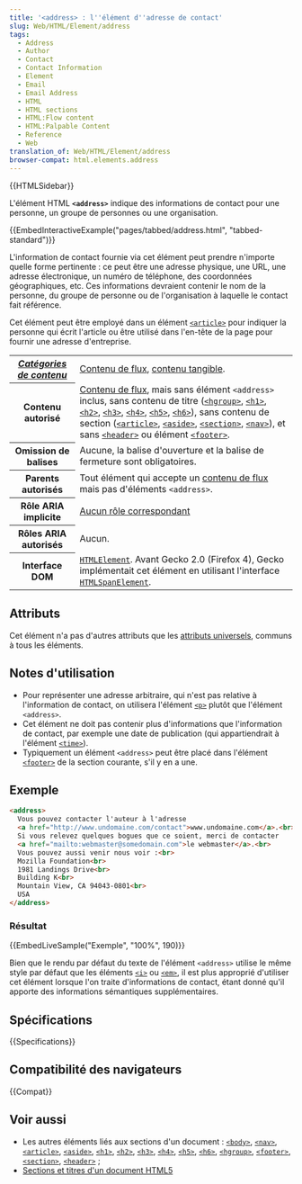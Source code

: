 ```yaml
---
title: '<address> : l''élément d''adresse de contact'
slug: Web/HTML/Element/address
tags:
  - Address
  - Author
  - Contact
  - Contact Information
  - Element
  - Email
  - Email Address
  - HTML
  - HTML sections
  - HTML:Flow content
  - HTML:Palpable Content
  - Reference
  - Web
translation_of: Web/HTML/Element/address
browser-compat: html.elements.address
---
```


{{HTMLSidebar}}

L'élément HTML **`<address>`** indique des informations de contact pour une personne, un groupe de personnes ou une organisation.

{{EmbedInteractiveExample("pages/tabbed/address.html", "tabbed-standard")}}

L'information de contact fournie via cet élément peut prendre n'importe quelle forme pertinente : ce peut être une adresse physique, une URL, une adresse électronique, un numéro de téléphone, des coordonnées géographiques, etc. Ces informations devraient contenir le nom de la personne, du groupe de personne ou de l'organisation à laquelle le contact fait référence.

Cet élément peut être employé dans un élément [`<article>`](/fr/docs/Web/HTML/Element/article) pour indiquer la personne qui écrit l'article ou être utilisé dans l'en-tête de la page pour fournir une adresse d'entreprise.

<table class="properties">
  <tbody>
    <tr>
      <th scope="row">
        <dfn
          ><a href="/fr/docs/Web/Guide/HTML/Content_categories"
            >Catégories de contenu</a
          ></dfn
        >
      </th>
      <td>
        <a href="/fr/docs/Web/Guide/HTML/Content_categories#flow_content"
          >Contenu de flux</a
        >,
        <a href="/fr/docs/Web/Guide/HTML/Content_categories#phrasing_content"
          >contenu tangible</a
        >.
      </td>
    </tr>
    <tr>
      <th scope="row">Contenu autorisé</th>
      <td>
        <a href="/fr/docs/Web/Guide/HTML/Content_categories#flow_content"
          >Contenu de flux</a
        >, mais sans élément <code>&#x3C;address></code> inclus, sans contenu de
        titre (<a href="/fr/docs/Web/HTML/Element/hgroup"
          ><code>&#x3C;hgroup></code></a
        >,
        <a href="/fr/docs/Web/HTML/Element/Heading_Elements"
          ><code>&#x3C;h1></code></a
        >,
        <a href="/fr/docs/Web/HTML/Element/Heading_Elements"
          ><code>&#x3C;h2></code></a
        >,
        <a href="/fr/docs/Web/HTML/Element/Heading_Elements"
          ><code>&#x3C;h3></code></a
        >,
        <a href="/fr/docs/Web/HTML/Element/Heading_Elements"
          ><code>&#x3C;h4></code></a
        >,
        <a href="/fr/docs/Web/HTML/Element/Heading_Elements"
          ><code>&#x3C;h5></code></a
        >,
        <a href="/fr/docs/Web/HTML/Element/Heading_Elements"
          ><code>&#x3C;h6></code></a
        >), sans contenu de section (<a href="/fr/docs/Web/HTML/Element/article"
          ><code>&#x3C;article></code></a
        >,
        <a href="/fr/docs/Web/HTML/Element/aside"><code>&#x3C;aside></code></a
        >,
        <a href="/fr/docs/Web/HTML/Element/section"
          ><code>&#x3C;section></code></a
        >, <a href="/fr/docs/Web/HTML/Element/nav"><code>&#x3C;nav></code></a
        >), et sans
        <a href="/fr/docs/Web/HTML/Element/header"
          ><code>&#x3C;header></code></a
        >
        ou élément
        <a href="/fr/docs/Web/HTML/Element/footer"><code>&#x3C;footer></code></a
        >.
      </td>
    </tr>
    <tr>
      <th scope="row">Omission de balises</th>
      <td>
        Aucune, la balise d'ouverture et la balise de fermeture sont
        obligatoires.
      </td>
    </tr>
    <tr>
      <th scope="row">Parents autorisés</th>
      <td>
        Tout élément qui accepte un
        <a href="/fr/docs/Web/Guide/HTML/Content_categories#contenu_de_flux"
          >contenu de flux</a
        >
        mais pas d'éléments <code>&#x3C;address></code>.
      </td>
    </tr>
    <tr>
      <th scope="row">Rôle ARIA implicite</th>
      <td>
        <a href="https://www.w3.org/TR/html-aria/#dfn-no-corresponding-role"
          >Aucun rôle correspondant</a
        >
      </td>
    </tr>
    <tr>
      <th scope="row">Rôles ARIA autorisés</th>
      <td>Aucun.</td>
    </tr>
    <tr>
      <th scope="row">Interface DOM</th>
      <td>
        <a href="/fr/docs/Web/API/HTMLElement"><code>HTMLElement</code></a
        >. Avant Gecko 2.0 (Firefox 4), Gecko implémentait cet élément en
        utilisant l'interface
        <a href="/fr/docs/Web/API/HTMLSpanElement"
          ><code>HTMLSpanElement</code></a
        >.
      </td>
    </tr>
  </tbody>
</table>

## Attributs

Cet élément n'a pas d'autres attributs que les [attributs universels](/fr/docs/Web/HTML/Global_attributes), communs à tous les éléments.

## Notes d'utilisation

- Pour représenter une adresse arbitraire, qui n'est pas relative à l'information de contact, on utilisera l'élément [`<p>`](/fr/docs/Web/HTML/Element/p) plutôt que l'élément `<address>`.
- Cet élément ne doit pas contenir plus d'informations que l'information de contact, par exemple une date de publication (qui appartiendrait à l'élément [`<time>`](/fr/docs/Web/HTML/Element/time)).
- Typiquement un élément `<address>` peut être placé dans l'élément [`<footer>`](/fr/docs/Web/HTML/Element/footer) de la section courante, s'il y en a une.

## Exemple

```html
<address>
  Vous pouvez contacter l'auteur à l'adresse
  <a href="http://www.undomaine.com/contact">www.undomaine.com</a>.<br>
  Si vous relevez quelques bogues que ce soient, merci de contacter
  <a href="mailto:webmaster@somedomain.com">le webmaster</a>.<br>
  Vous pouvez aussi venir nous voir :<br>
  Mozilla Foundation<br>
  1981 Landings Drive<br>
  Building K<br>
  Mountain View, CA 94043-0801<br>
  USA
</address>
```

### Résultat

{{EmbedLiveSample("Exemple", "100%", 190)}}

Bien que le rendu par défaut du texte de l'élément `<address>` utilise le même style par défaut que les éléments [`<i>`](/fr/docs/Web/HTML/Element/i) ou [`<em>`](/fr/docs/Web/HTML/Element/em), il est plus approprié d'utiliser cet élément lorsque l'on traite d'informations de contact, étant donné qu'il apporte des informations sémantiques supplémentaires.

## Spécifications

{{Specifications}}

## Compatibilité des navigateurs

{{Compat}}

## Voir aussi

- Les autres éléments liés aux sections d'un document : [`<body>`](/fr/docs/Web/HTML/Element/body), [`<nav>`](/fr/docs/Web/HTML/Element/nav), [`<article>`](/fr/docs/Web/HTML/Element/article), [`<aside>`](/fr/docs/Web/HTML/Element/aside), [`<h1>`](/fr/docs/Web/HTML/Element/Heading_Elements), [`<h2>`](/fr/docs/Web/HTML/Element/Heading_Elements), [`<h3>`](/fr/docs/Web/HTML/Element/Heading_Elements), [`<h4>`](/fr/docs/Web/HTML/Element/Heading_Elements), [`<h5>`](/fr/docs/Web/HTML/Element/Heading_Elements), [`<h6>`](/fr/docs/Web/HTML/Element/Heading_Elements), [`<hgroup>`](/fr/docs/Web/HTML/Element/hgroup), [`<footer>`](/fr/docs/Web/HTML/Element/footer), [`<section>`](/fr/docs/Web/HTML/Element/section), [`<header>`](/fr/docs/Web/HTML/Element/header) ;
- [Sections et titres d'un document HTML5](/fr/docs/Web/Guide/HTML/Using_HTML_sections_and_outlines)
